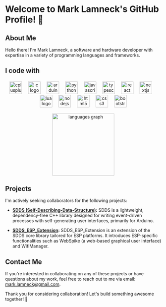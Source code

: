 # Welcome to Mark Lamneck's GitHub Profile! 👋

## About Me
Hello there! I'm Mark Lamneck, a software and hardware developer with expertise in a variety of programming languages and frameworks.

<h2 align="left">I code with</h2>

###

<div align="center">
  <img src="https://cdn.jsdelivr.net/gh/devicons/devicon/icons/cplusplus/cplusplus-original.svg" height="40" alt="cplusplus logo"  />
  <img width="12" />
  <img src="https://cdn.jsdelivr.net/gh/devicons/devicon/icons/c/c-original.svg" height="40" alt="c logo"  />
  <img width="12" />
  <img src="https://cdn.jsdelivr.net/gh/devicons/devicon/icons/arduino/arduino-original.svg" height="40" alt="arduino logo"  />
  <img width="12" />
  <img src="https://cdn.jsdelivr.net/gh/devicons/devicon/icons/python/python-original.svg" height="40" alt="python logo"  />
  <img width="12" />
  <img src="https://cdn.jsdelivr.net/gh/devicons/devicon/icons/javascript/javascript-original.svg" height="40" alt="javascript logo"  />
  <img width="12" />
  <img src="https://cdn.jsdelivr.net/gh/devicons/devicon/icons/typescript/typescript-original.svg" height="40" alt="typescript logo"  />
  <img width="12" />
  <img src="https://cdn.jsdelivr.net/gh/devicons/devicon/icons/react/react-original.svg" height="40" alt="react logo"  />
  <img width="12" />
  <img src="https://cdn.jsdelivr.net/gh/devicons/devicon/icons/nextjs/nextjs-original.svg" height="40" alt="nextjs logo"  />
  <img width="12" />
  <img src="https://cdn.jsdelivr.net/gh/devicons/devicon/icons/lua/lua-original.svg" height="40" alt="lua logo"  />
  <img width="12" />
  <img src="https://cdn.jsdelivr.net/gh/devicons/devicon/icons/nodejs/nodejs-original.svg" height="40" alt="nodejs logo"  />
  <img width="12" />
  <img src="https://cdn.jsdelivr.net/gh/devicons/devicon/icons/html5/html5-original.svg" height="40" alt="html5 logo"  />
  <img width="12" />
  <img src="https://cdn.jsdelivr.net/gh/devicons/devicon/icons/css3/css3-original.svg" height="40" alt="css3 logo"  />
  <img width="12" />
  <img src="https://cdn.jsdelivr.net/gh/devicons/devicon/icons/bootstrap/bootstrap-original.svg" height="40" alt="bootstrap logo"  />
</div>

<br>
<div align="center">
  <img src="https://github-readme-stats.vercel.app/api/top-langs?username=mLamneck&locale=en&hide_title=false&layout=compact&card_width=320&langs_count=6&theme=default&hide_border=false&order=2" height="200" alt="languages graph" /> <br>
</div>

###

## Projects
I'm actively seeking collaborators for the following projects:
- **[SDDS (Self-Describing-Data-Structure)](https://github.com/mLamneck/SDDS):** SDDS is a lightweight, dependency-free C++ library designed for writing event-driven processes with self-generating user interfaces, primarily for Arduino. 

- **[SDDS_ESP_Extension](https://github.com/mLamneck/SDDS_ESP_Extension):** SDDS_ESP_Extension is an extension of the SDDS core library tailored for ESP platforms. It introduces ESP-specific functionalities such as WebSpike (a web-based graphical user interface) and WifiManager.

## Contact Me
If you're interested in collaborating on any of these projects or have questions about my work, feel free to reach out to me via email: [mark.lamneck@gmail.com](mailto:mark.lamneck@gmail.com).

Thank you for considering collaboration! Let's build something awesome together! 🚀

###

